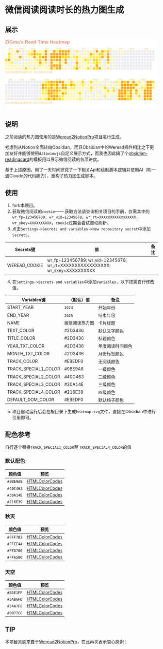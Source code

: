 # 微信阅读阅读时长的热力图生成

## 展示
<img src="https://raw.githubusercontent.com/ZiGmaX809/Weread_ReadTime_Heatmap/main/heatmap.svg">

## 说明

之前阅读的热力图使用的是[Weread2NotionPro](https://github.com/malinkang/weread2notion-pro.git)项目进行生成。

考虑到从Notion全面转向Obsidian，而且Obsidian中的Weread插件相比之下更加友好并能够使用`dataviewjs`自定义展示方式，而我也因此搞了个[obsidian-readingcard](https://github.com/ZiGmaX809/obsidian-readingcard-template.git)的模板用以展示微信阅读的各项进度。

基于上述原因，用了一天时间研究了一下相关Api和绘制脚本逻辑并使用AI（吹一波Claude的代码能力），重构了热力图生成脚本。

## 使用
1. fork本项目。
2. 获取微信阅读的`cookie`—— 获取方法请查询相关项目的手册，仅需其中的`wr_fp=123456789; wr_vid=12345678; wr_rt=XXXXXXXXXXXXXXXXX; wr_skey=XXXXXXXXXX`，`cookie`过期会尝试自动刷新。
3. 点击`Settings->Secrets and variables->New repository secret`中添加`SecretS`。

| Secrets键     | 值   | 备注    |
| ------------ | -- | ----- |
| WEREAD_COOKIE |  wr_fp=123456789; wr_vid=12345678; wr_rt=XXXXXXXXXXXXXXXXX; wr_skey=XXXXXXXXXX   |     |

4. 在`Settings->Secrets and variables`中添加`Variables`，以下按需自行修改值。

| Variables键      | （默认）值        | 备注              |
| ---------------- | --------- | -----------------------|
| START_YEAR       | `2024`    | 开始年份                 |
| END_YEAR         | `2025`    | 结束年份                 |
| NAME             | 微信阅读热力图    | 卡片标题  |
| TEXT_COLOR       | #2D3436   |  默认文字颜色            |
| TITLE_COLOR      | #2D3436   |  标题颜色               |
| YEAR_TXT_COLOR   | #2D3436   |  年度阅读时间颜色         |
| MONTH_TXT_COLOR  | #2D3436   |  月份标签颜色            |
| TRACK_COLOR      | #EBEDF0   |  无阅读颜色              |
| TRACK_SPECIAL1_COLOR | #9BE9A8 |  一级颜色              |
| TRACK_SPECIAL2_COLOR | #40C463 |  二级颜色              |
| TRACK_SPECIAL3_COLOR | #30A14E |  三级颜色              |
| TRACK_SPECIAL4_COLOR | #216E39 |  四级颜色              |
| DEFAULT_DOM_COLOR | #EBEDF0 | 默认格子颜色                  |

5. 项目自动运行后会在根目录下生成`heatmap.svg`文件，直接在Obsidian中进行引用即可。

## 配色参考

自行逐个替换`TRACK_SPECIAL1_COLOR`至 `TRACK_SPECIAL4_COLOR`的值

### 默认配色

| 颜色值       | 预览                               |
|--------------|-----------------------------------|
| `#9BE9A8` | [HTMLColorCodes](https://htmlcolorcodes.com/#9BE9A8) |
| `#40C463` | [HTMLColorCodes](https://htmlcolorcodes.com/#40C463) |
| `#30A14E` | [HTMLColorCodes](https://htmlcolorcodes.com/#30A14E) |
| `#216E39` | [HTMLColorCodes](https://htmlcolorcodes.com/#216E39) |

### 秋天

| 颜色值       | 预览                               |
|--------------|-----------------------------------|
| `#FFF7B2` | [HTMLColorCodes](https://htmlcolorcodes.com/#FFF7B2) |
| `#FFEE4A` | [HTMLColorCodes](https://htmlcolorcodes.com/#FFEE4A) |
| `#FFD700` | [HTMLColorCodes](https://htmlcolorcodes.com/#FFD700) |
| `#FFA500` | [HTMLColorCodes](https://htmlcolorcodes.com/#FFA500) |

### 天空

| 颜色值       | 预览                               |
|--------------|-----------------------------------|
| `#B5E1FF` | [HTMLColorCodes](https://htmlcolorcodes.com/#FFF7B2) |
| `#5AB6FD` | [HTMLColorCodes](https://htmlcolorcodes.com/#FFEE4A) |
| `#34A7FF` | [HTMLColorCodes](https://htmlcolorcodes.com/#FFD700) |
| `#0077CC` | [HTMLColorCodes](https://htmlcolorcodes.com/#FFA500) |

## TIP

本项目灵感来自于[Weread2NotionPro](https://github.com/malinkang/weread2notion-pro.git)，在此再次表示衷心感谢！



